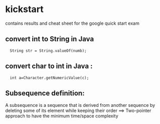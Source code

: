 # kickstart
contains results and cheat sheet for the google quick start exam 

## convert int to String in Java 

```
  String str = String.valueOf(numb);
```

## convert char to int in Java : 
```
  int a=Character.getNumericValue(c);  
```

## Subsequence definition: 
A subsequence is a sequence that is derived from another sequence by deleting some of its element while keeping their order
==> Two-pointer approach to have the minimum time/space complexity 

